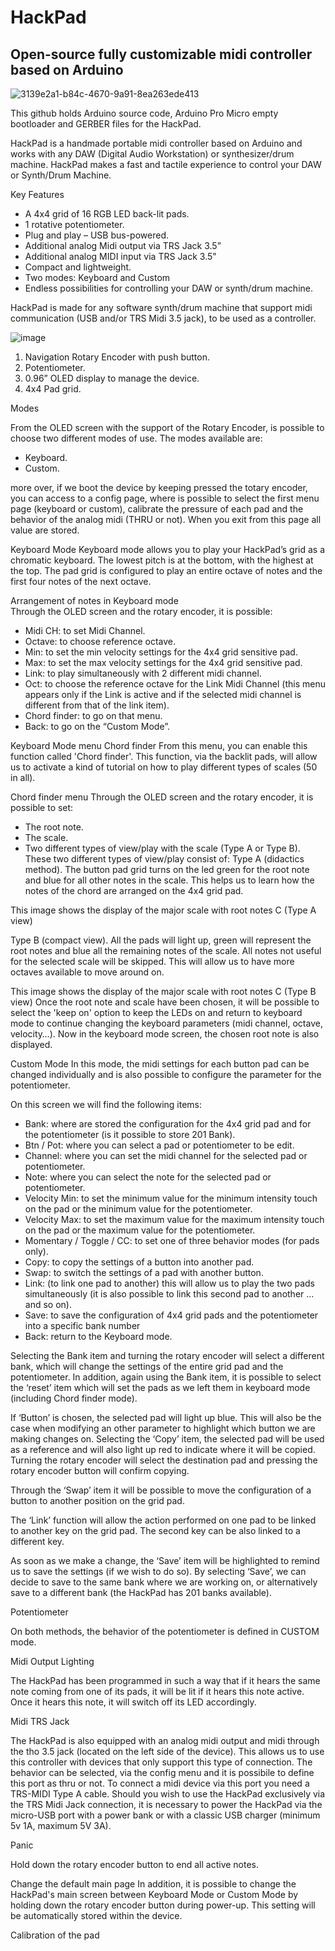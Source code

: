 # HackPad
## Open-source fully customizable midi controller based on Arduino
![3139e2a1-b84c-4670-9a91-8ea263ede413](https://github.com/TeraJaQ/HackPad/assets/20156060/f82f320f-b911-414d-b2c1-c404c2e3d3ac)

This github holds Arduino source code, Arduino Pro Micro empty bootloader and GERBER files for the HackPad.

HackPad is a handmade portable midi controller based on Arduino and works with any DAW (Digital Audio Workstation) or synthesizer/drum machine. HackPad makes a fast and tactile experience to control your DAW or Synth/Drum Machine.

Key Features

- A 4x4 grid of 16 RGB LED back-lit pads.
-	1 rotative potentiometer.
-	Plug and play
– USB bus-powered.
- Additional analog Midi output via TRS Jack 3.5”
- Additional analog MIDI input via TRS Jack 3.5"
- Compact and lightweight.
- Two modes: Keyboard and Custom
- Endless possibilities for controlling your DAW or synth/drum machine.

HackPad is made for any software synth/drum machine that support midi communication (USB and/or TRS Midi 3.5 jack), to be used as a controller.

![image](https://github.com/TeraJaQ/HackPad/assets/20156060/a0b1fb45-4ec8-4103-9f4e-53aea013592d)
1.	Navigation Rotary Encoder with push button.
2.	Potentiometer.
3.	0.96” OLED display to manage the device.
4.	4x4 Pad grid.

Modes

From the OLED screen with the support of the Rotary Encoder, is possible to choose two different modes of use.
The modes available are:
-	Keyboard.
-	Custom.

more over, if we boot the device by keeping pressed the totary encoder, you can access to a config page, where is possible to select the first menu page (keyboard or custom), calibrate the pressure of each pad and the behavior of the analog midi (THRU or not). When you exit from this page all value are stored.

Keyboard Mode
Keyboard mode allows you to play your HackPad’s grid as a chromatic keyboard. The lowest pitch is at the bottom, with the highest at the top. The pad grid is configured to play an entire octave of notes and the first four notes of the next octave. 
 
Arrangement of notes in Keyboard mode                                  
Through the OLED screen and the rotary encoder, it is possible:
-	Midi CH: to set Midi Channel.
-	Octave: to choose reference octave.
-	Min: to set the min velocity settings for the 4x4 grid sensitive pad.
-	Max: to set the max velocity settings for the 4x4 grid sensitive pad.
-	Link: to play simultaneously with 2 different midi channel.  
-	Oct: to choose the reference octave for the Link Midi Channel (this menu appears only if the Link is active and if the selected midi channel is different from that of the link item).
-	Chord finder: to go on that menu.
-	Back: to go on the “Custom Mode”.

 
Keyboard Mode menu
Chord finder
From this menu, you can enable this function called 'Chord finder'. This function, via the backlit pads, will allow us to activate a kind of tutorial on how to play different types of scales (50 in all). 

 
Chord finder menu
Through the OLED screen and the rotary encoder, it is possible to set:
-	The root note.
-	The scale.
-	Two different types of view/play with the scale (Type A or Type B).
These two different types of view/play consist of:
Type A (didactics method). The button pad grid turns on the led green for the root note and blue for all other notes in the scale. This helps us to learn how the notes of the chord are arranged on the 4x4 grid pad.

 
This image shows the display of the major scale with root notes C (Type A view) 




Type B (compact view). All the pads will light up, green will represent the root notes and blue all the remaining notes of the scale. All notes not useful for the selected scale will be skipped. This will allow us to have more octaves available to move around on.
 
This image shows the display of the major scale with root notes C (Type B view) 
Once the root note and scale have been chosen, it will be possible to select the 'keep on' option to keep the LEDs on and return to keyboard mode to continue changing the keyboard parameters (midi channel, octave, velocity…). Now in the keyboard mode screen, the chosen root note is also displayed.

Custom Mode
In this mode, the midi settings for each button pad can be changed individually and is also possible to configure the parameter for the potentiometer.
 
On this screen we will find the following items:
-	Bank: where are stored the configuration for the 4x4 grid pad and for the potentiometer (is it possible to store 201 Bank).
-	Btn / Pot: where you can select a pad or potentiometer to be edit.
-	Channel: where you can set the midi channel for the selected pad or potentiometer.
-	Note: where you can select the note for the selected pad or potentiometer.
-	Velocity Min: to set the minimum value for the minimum intensity touch on the pad or the minimum value for the potentiometer.
-	Velocity Max: to set the maximum value for the maximum intensity touch on the pad or the maximum value for the potentiometer.
-	Momentary / Toggle / CC: to set one of three behavior modes (for pads only).
-	Copy: to copy the settings of a button into another pad.
-	Swap: to switch the settings of a pad with another button.
-	Link: (to link one pad to another) this will allow us to play the two pads simultaneously (it is also possible to link this second pad to another … and so on).
-	Save: to save the configuration of 4x4 grid pads and the potentiometer into a specific bank number
-	Back: return to the Keyboard mode.

Selecting the Bank item and turning the rotary encoder will select a different bank, which will change the settings of the entire grid pad and the potentiometer. In addition, again using the Bank item, it is possible to select the ‘reset’ item which will set the pads as we left them in keyboard mode (including Chord finder mode).

If ‘Button’ is chosen, the selected pad will light up blue. This will also be the case when modifying an other parameter to highlight which button we are making changes on.
Selecting the ‘Copy’ item, the selected pad will be used as a reference and will also light up red to indicate where it will be copied. Turning the rotary encoder will select the destination pad and pressing the rotary encoder button will confirm copying.

Through the ‘Swap’ item it will be possible to move the configuration of a button to another position on the grid pad.

The ‘Link’ function will allow the action performed on one pad to be linked to another key on the grid pad. The second key can be also linked to a different key.

As soon as we make a change, the ‘Save’ item will be highlighted to remind us to save the settings (if we wish to do so).
By selecting ‘Save’, we can decide to save to the same bank where we are working on, or alternatively save to a different bank (the HackPad has 201 banks available).

Potentiometer

On both methods, the behavior of the potentiometer is defined in CUSTOM mode.

Midi Output Lighting

The HackPad has been programmed in such a way that if it hears the same note coming from one of its pads, it will be lit if it hears this note active. Once it hears this note, it will switch off its LED accordingly.

Midi TRS Jack

The HackPad is also equipped with an analog midi output and midi through the tho 3.5 jack (located on the left side of the device). This allows us to use this controller with devices that only support this type of connection. The behavior can be selected, via the config menu and it is possibile to define this port as thru or not.
To connect a midi device via this port you need a TRS-MIDI Type A cable.
Should you wish to use the HackPad exclusively via the TRS Midi Jack connection, it is necessary to power the HackPad via the micro-USB port with a power bank or with a classic USB charger (minimum 5v 1A, maximum 5V 3A).

Panic

Hold down the rotary encoder button to end all active notes.

Change the default main page
In addition, it is possible to change the HackPad's main screen between Keyboard Mode or Custom Mode by holding down the rotary encoder button during power-up. This setting will be automatically stored within the device.

Calibration of the pad
